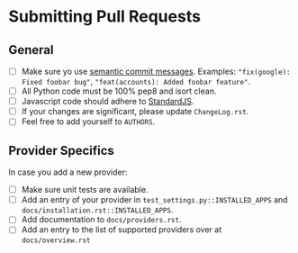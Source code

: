 # Submitting Pull Requests

## General

 - [ ] Make sure yo use [semantic commit messages](https://seesparkbox.com/foundry/semantic_commit_messages). 
       Examples: `"fix(google): Fixed foobar bug"`, `"feat(accounts): Added foobar feature"`.
 - [ ] All Python code must be 100% pep8 and isort clean.
 - [ ] Javascript code should adhere to [StandardJS](https://standardjs.com).
 - [ ] If your changes are significant, please update `ChangeLog.rst`.
 - [ ] Feel free to add yourself to `AUTHORS`.
 
 ## Provider Specifics
 
 In case you add a new provider:
 
- [ ] Make sure unit tests are available.
- [ ] Add an entry of your provider in `test_settings.py::INSTALLED_APPS` and `docs/installation.rst::INSTALLED_APPS`.
- [ ] Add documentation to `docs/providers.rst`.
- [ ] Add an entry to the list of supported providers over at `docs/overview.rst`
